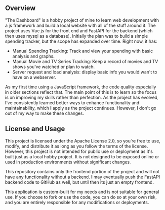 ## Overview
"The Dashboard" is a hobby project of mine to learn web development with a js framework and build a local website with all of the stuff around it. The project uses Vue.js for the front end and FastAPI for the backend (which then uses mysql as a database). Initially the plan was to build a simple spending tracker, but the scope has expanded over time. Right now, it has:
- Manual Spending Tracking: Track and view your spending with basic analysis and graphs.
- Manual Movie and TV Series Tracking: Keep a record of movies and TV shows you've watched or plan to watch.
- Server request and load analysis: display basic info you would wan't to have on a webserver.

As my first time using a JavaScript framework, the code quality especially in older sections reflect that. The main point of this is to learn so the focus is on improving my skills rather than perfection. As the project has evolved, I’ve consistently learned better ways to enhance functionality and maintainability, which I apply as the project continues. However, I don't go out of my way to make these changes.

## License and Usage
This project is licensed under the Apache License 2.0, so you’re free to use, modify, and distribute it as long as you follow the terms of the license. However, this project is not intended for public use or deployment as it's built just as a local hobby project. It is not designed to be exposed online or used in production environments without significant changes.

This repository contains only the frontend portion of the project and will not have any functionality without a backend. I may eventually push the FastAPI backend code to GitHub as well, but until then its just an empty frontend.

This application is custom-built for my needs and is not suitable for general use. If you choose to fork or use the code, you can do so at your own risk, and you are entirely responsible for any modifications or deployments.